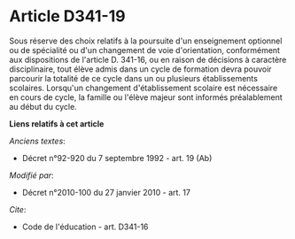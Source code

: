 # Article D341-19

Sous réserve des choix relatifs à la poursuite d'un enseignement optionnel ou de spécialité ou d'un changement de voie
d'orientation, conformément aux dispositions de l'article D. 341-16, ou en raison de décisions à caractère disciplinaire,
tout élève admis dans un cycle de formation devra pouvoir parcourir la totalité de ce cycle dans un ou plusieurs
établissements scolaires. Lorsqu'un changement d'établissement scolaire est nécessaire en cours de cycle, la famille ou
l'élève majeur sont informés préalablement au début du cycle.

**Liens relatifs à cet article**

_Anciens textes_:

  - Décret n°92-920 du 7 septembre 1992 - art. 19 (Ab)

_Modifié par_:

  - Décret n°2010-100 du 27 janvier 2010 - art. 17

_Cite_:

  - Code de l'éducation - art. D341-16
